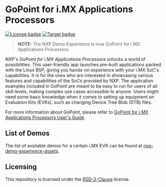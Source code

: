 # GoPoint for i.MX Applications Processors

[![License badge](https://img.shields.io/badge/License-BSD_2_Clause-green)](./LICENSE.txt)
[![Target badge](https://img.shields.io/badge/Target-i.MX_Applications_Processors-blue)](https://www.nxp.com/products/processors-and-microcontrollers/arm-processors/i-mx-applications-processors:IMX_HOME)

> **NOTE:** The NXP Demo Experience is now GoPoint for i.MX Applications Processors.

NXP's *GoPoint for i.MX Applications Processors* unlocks a world of possibilities. This user-friendly app launches
pre-built applications packed with the Linux BSP, giving you hands-on experience with your i.MX SoC's capabilities.
It is for the ones who are interested in showcasing various features and capabilities of the SoCs provided by NXP.
The application examples included in GoPoint are meant to be easy to run for users of all skill levels,
making complex use cases accessible to anyone. Users might need some basic knowledge when it comes to setting up
equipment on Evaluation Kits (EVKs), such as changing Device Tree Blob (DTB) files.

For more information about GoPoint, please refer to
[GoPoint for i.MX Applications Processors User's Guide](https://www.nxp.com/docs/en/user-guide/GPNTUG.pdf).

## List of Demos

The list of available demos for a certain i.MX EVK can be found at [nxp-demo-experience-assets](https://github.com/NXP/nxp-demo-experience-assets/releases).

## Licensing

This repository is licensed under the [BSD-2-Clause](https://opensource.org/license/bsd-2-clause/) license.
